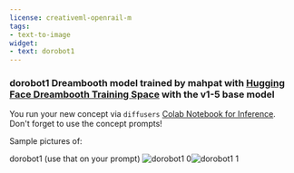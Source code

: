 ```yaml
---
license: creativeml-openrail-m
tags:
- text-to-image
widget:
- text: dorobot1
---
```

### dorobot1 Dreambooth model trained by mahpat with [Hugging Face Dreambooth Training Space](https://huggingface.co/spaces/multimodalart/dreambooth-training) with the v1-5 base model

You run your new concept via `diffusers` [Colab Notebook for Inference](https://colab.research.google.com/github/huggingface/notebooks/blob/main/diffusers/sd_dreambooth_inference.ipynb). Don't forget to use the concept prompts! 

Sample pictures of:
  
dorobot1 (use that on your prompt) 
![dorobot1 0](https://huggingface.co/mahpat/dorobot1/resolve/main/concept_images/dorobot1_%281%29.jpg)![dorobot1 1](https://huggingface.co/mahpat/dorobot1/resolve/main/concept_images/dorobot1_%282%29.jpg)
